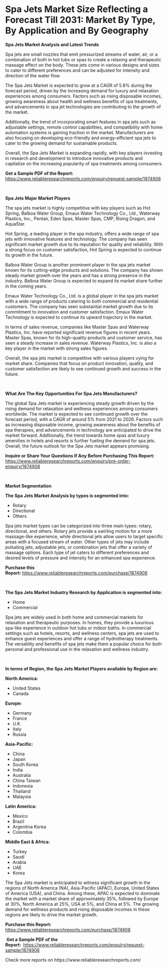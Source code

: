 <p><h1>Spa Jets Market Size Reflecting a Forecast Till 2031: Market By Type, By Application and By Geography</h1></p><p><strong>Spa Jets Market Analysis and Latest Trends</strong></p>
<p><p>Spa jets are small nozzles that emit pressurized streams of water, air, or a combination of both in hot tubs or spas to create a relaxing and therapeutic massage effect on the body. These jets come in various designs and sizes to cater to different preferences and can be adjusted for intensity and direction of the water flow.</p><p>The Spa Jets Market is expected to grow at a CAGR of 5.8% during the forecast period, driven by the increasing demand for luxury and relaxation experiences among consumers. Factors such as rising disposable incomes, growing awareness about health and wellness benefits of spa treatments, and advancements in spa jet technologies are contributing to the growth of the market.</p><p>Additionally, the trend of incorporating smart features in spa jets such as adjustable settings, remote control capabilities, and compatibility with home automation systems is gaining traction in the market. Manufacturers are also focusing on developing eco-friendly and energy-efficient spa jets to cater to the growing demand for sustainable products.</p><p>Overall, the Spa Jets Market is expanding rapidly, with key players investing in research and development to introduce innovative products and capitalize on the increasing popularity of spa treatments among consumers.</p></p>
<p><strong>Get a Sample PDF of the Report:&nbsp;</strong> <a href="https://www.reliableresearchreports.com/enquiry/request-sample/1874908">https://www.reliableresearchreports.com/enquiry/request-sample/1874908</a></p>
<p>&nbsp;</p>
<p><strong>Spa Jets Major Market Players</strong></p>
<p><p>The spa jets market is highly competitive with key players such as Hot Spring, Balboa Water Group, Emaux Water Technology Co., Ltd., Waterway Plastics, Inc., Pentair, Eden Spas, Master Spas, CMP, Rising Dragon, and AquaStar. </p><p>Hot Spring, a leading player in the spa industry, offers a wide range of spa jets with innovative features and technology. The company has seen significant market growth due to its reputation for quality and reliability. With a strong focus on customer satisfaction, Hot Spring is expected to continue its growth in the future.</p><p>Balboa Water Group is another prominent player in the spa jets market known for its cutting-edge products and solutions. The company has shown steady market growth over the years and has a strong presence in the industry. Balboa Water Group is expected to expand its market share further in the coming years.</p><p>Emaux Water Technology Co., Ltd. is a global player in the spa jets market with a wide range of products catering to both commercial and residential customers. The company has seen substantial market growth due to its commitment to innovation and customer satisfaction. Emaux Water Technology is expected to continue its upward trajectory in the market.</p><p>In terms of sales revenue, companies like Master Spas and Waterway Plastics, Inc. have reported significant revenue figures in recent years. Master Spas, known for its high-quality products and customer service, has seen a steady increase in sales revenue. Waterway Plastics, Inc. is also a key player in the market with strong sales figures.</p><p>Overall, the spa jets market is competitive with various players vying for market share. Companies that focus on product innovation, quality, and customer satisfaction are likely to see continued growth and success in the future.</p></p>
<p>&nbsp;</p>
<p><strong>What Are The Key Opportunities For Spa Jets Manufacturers?</strong></p>
<p><p>The global Spa Jets market is experiencing steady growth driven by the rising demand for relaxation and wellness experiences among consumers worldwide. The market is expected to see continued growth over the forecast period, with a CAGR of around 5% from 2021 to 2026. Factors such as increasing disposable income, growing awareness about the benefits of spa therapies, and advancements in technology are anticipated to drive the market forward. Additionally, the trend towards home spas and luxury amenities in hotels and resorts is further fueling the demand for spa jets. Overall, the future outlook for the Spa Jets market appears promising.</p></p>
<p><strong>Inquire or Share Your Questions If Any Before Purchasing This Report:</strong> <a href="https://www.reliableresearchreports.com/enquiry/pre-order-enquiry/1874908">https://www.reliableresearchreports.com/enquiry/pre-order-enquiry/1874908</a></p>
<p>&nbsp;</p>
<p><strong>Market Segmentation</strong></p>
<p><strong>The Spa Jets Market Analysis by types is segmented into:</strong></p>
<p><ul><li>Rotary</li><li>Directional</li><li>Others</li></ul></p>
<p><p>Spa jets market types can be categorized into three main types: rotary, directional, and others. Rotary jets provide a swirling motion for a more massage-like experience, while directional jets allow users to target specific areas with a focused stream of water. Other types of jets may include pulsating jets, adjustable jets, or combination jets that offer a variety of massage options. Each type of jet caters to different preferences and desired levels of pressure and intensity for an enhanced spa experience.</p></p>
<p><strong>Purchase this Report:&nbsp;</strong><a href="https://www.reliableresearchreports.com/purchase/1874908">https://www.reliableresearchreports.com/purchase/1874908</a></p>
<p>&nbsp;</p>
<p><strong>The Spa Jets Market Industry Research by Application is segmented into:</strong></p>
<p><ul><li>Home</li><li>Commercial</li></ul></p>
<p><p>Spa jets are widely used in both home and commercial markets for relaxation and therapeutic purposes. In homes, they provide a luxurious spa-like experience in outdoor hot tubs or indoor baths. In commercial settings such as hotels, resorts, and wellness centers, spa jets are used to enhance guest experiences and offer a range of hydrotherapy treatments. The versatility and benefits of spa jets make them a popular choice for both personal and professional use in the relaxation and wellness industry.</p></p>
<p>&nbsp;</p>
<p><strong>In terms of Region, the Spa Jets Market Players available by Region are:</strong></p>
<p>
    <p> <strong> North America: </strong>
        <ul>
            <li>United States</li>
            <li>Canada</li>
        </ul>
        </p> 
    <p> <strong> Europe: </strong>
        <ul>
            <li>Germany</li>
            <li>France</li>
            <li>U.K.</li>
            <li>Italy</li>
            <li>Russia</li>
        </ul>
        </p> 
    <p> <strong> Asia-Pacific: </strong>
        <ul>
            <li>China</li>
            <li>Japan</li>
            <li>South Korea</li>
            <li>India</li>
            <li>Australia</li>
            <li>China Taiwan</li>
            <li>Indonesia</li>
            <li>Thailand</li>
            <li>Malaysia</li>
        </ul>
        </p> 
    <p> <strong> Latin America: </strong>
        <ul>
            <li>Mexico</li>
            <li>Brazil</li>
            <li>Argentina Korea</li>
            <li>Colombia</li>
        </ul>
        </p> 
    <p> <strong> Middle East & Africa: </strong>
        <ul>
            <li>Turkey</li>
            <li>Saudi</li>
            <li>Arabia</li>
            <li>UAE</li>
            <li>Korea</li>
        </ul>
    </p>
    </p>
<p><p>The Spa Jets market is anticipated to witness significant growth in the regions of North America (NA), Asia-Pacific (APAC), Europe, United States of America (USA), and China. Among these, APAC is expected to dominate the market with a market share of approximately 35%, followed by Europe at 30%, North America at 25%, USA at 5%, and China at 5%. The growing demand for wellness products and rising disposable incomes in these regions are likely to drive the market growth.</p></p>
<p><strong>Purchase this Report: </strong><a href="https://www.reliableresearchreports.com/purchase/1874908">https://www.reliableresearchreports.com/purchase/1874908</a></p>
<p>&nbsp;<strong>Get a Sample PDF of the Report:&nbsp;&nbsp;</strong><a href="https://www.reliableresearchreports.com/enquiry/request-sample/1874908">https://www.reliableresearchreports.com/enquiry/request-sample/1874908</a></p>
<p><strong></strong></p>
<p>Check more reports on https://www.reliableresearchreports.com/</p>